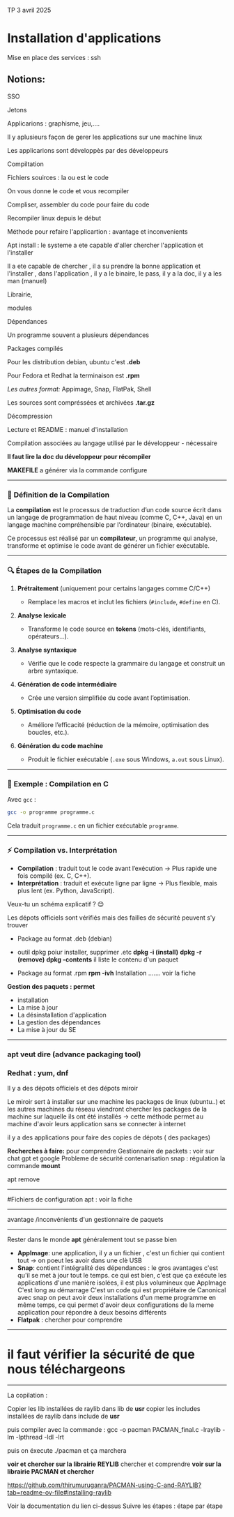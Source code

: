 TP 3 avril 2025 
# Installation d'applications

Mise en place des services : ssh 

## Notions:

SSO 

Jetons

Applicarions : graphisme, jeu,....

Il y aplusieurs façon de gerer les applications sur une machine linux

Les applicarions sont développès par des développeurs 

Compiltation

Fichiers souirces : la ou est le code 

On vous donne le code et vous recompiler 

Compliser, assembler du code pour faire du code 

Recompiler linux depuis le début

Méthode pour refaire l'applicartion  : avantage et inconvenients

Apt install : le systeme a ete capable d'aller chercher l'application et l'installer 

Il a ete capable de chercher , il a su prendre la bonne application et l'installer , dans l'application , il y a le binaire, le pass, il y a la doc, il y a les man (manuel) 

Librairie, 

modules

Dépendances

Un programme souvent a plusieurs dépendances 

Packages compilés

Pour les distribution debian, ubuntu c'est **.deb**

Pour Fedora et Redhat la terminaison est **.rpm**

_Les autres format:_  Appimage, Snap, FlatPak, Shell 

Les sources sont compréssées et archivées  **.tar.gz**

Décompression

Lecture et README : manuel d'installation 

Compilation associées au langage utilisé par le développeur - nécessaire 

**Il faut lire la doc du développeur pour récompiler**

**MAKEFILE** a générer via la commande configure 

* * *

### 📌 **Définition de la Compilation**  

La **compilation** est le processus de traduction d’un code source écrit dans un langage de programmation de haut niveau (comme C, C++, Java) en un langage machine compréhensible par l’ordinateur (binaire, exécutable).  

Ce processus est réalisé par un **compilateur**, un programme qui analyse, transforme et optimise le code avant de générer un fichier exécutable.  

---

### 🔍 **Étapes de la Compilation**  

1. **Prétraitement** (uniquement pour certains langages comme C/C++)  

   - Remplace les macros et inclut les fichiers (`#include`, `#define` en C).  

2. **Analyse lexicale**  

   - Transforme le code source en **tokens** (mots-clés, identifiants, opérateurs...).  

3. **Analyse syntaxique**  

   - Vérifie que le code respecte la grammaire du langage et construit un arbre syntaxique.  

4. **Génération de code intermédiaire**  

   - Crée une version simplifiée du code avant l’optimisation.  

5. **Optimisation du code**  
   - Améliore l’efficacité (réduction de la mémoire, optimisation des boucles, etc.).  

6. **Génération du code machine**  

   - Produit le fichier exécutable (`.exe` sous Windows, `a.out` sous Linux).  

---

### 🎯 **Exemple : Compilation en C**

Avec `gcc` :  
```bash
gcc -o programme programme.c
```
Cela traduit `programme.c` en un fichier exécutable `programme`.  

---

### ⚡ **Compilation vs. Interprétation**  
- **Compilation** : traduit tout le code avant l’exécution → Plus rapide une fois compilé (ex. C, C++).  
- **Interprétation** : traduit et exécute ligne par ligne → Plus flexible, mais plus lent (ex. Python, JavaScript).  

Veux-tu un schéma explicatif ? 😊

Les dépots officiels sont vérifiés mais des failles de sécurité peuvent s'y trouver 

- Package au format .deb (debian) 
- outil dpkg poiur installer, supprimer .etc
  **dpkg -i (install)**
  **dpkg -r (remove)**
  **dpkg -contents** il liste le contenu d'un paquet 

- Package au format .rpm
 **rpm -ivh** Installation 
 ....... voir la fiche 

 **Gestion des paquets : permet**
 - installation 
 - La mise à jour
 - La désinstallation d'application
 - La gestion des dépendances 
 - La mise à jour du SE

* * *
### apt veut dire (advance packaging tool)
### Redhat : yum, dnf

Il y a des dépots officiels et des dépots miroir 

Le miroir sert à installer sur une machine les packages de linux (ubuntu..)  et les autres machines du réseau viendront chercher les packages de la machine sur laquelle ils ont été installés -> cette méthode permet au machine d'avoir leurs application sans se connecter à internet 

il y a des applications pour faire des copies de dépots ( des packages)

**Recherches à faire:** pour comprendre 
Gestionnaire de packets : voir sur chat gpt et google
Probleme de sécurité 
contenarisation 
snap : régulation 
la commande **mount** 

apt remove 
***
#Fichiers de configuration apt : voir la fiche  

***

avantage /inconvénients d'un gestionnaire de paquets 

*** 

Rester dans le monde **apt** généralement tout se passe bien 

- **AppImage**: une application, il y a un fichier , c'est un fichier qui contient tout -> on poeut les avoir dans une clè USB
- **Snap**: contient l'intégralité des dépendances : le gros avantages c'est qu'il se met à jour tout le temps. ce qui est bien, c'est que ça exécute les applications d'une manière isolées, il est plus volumineux que AppImage
C'est long au démarrage
C'est un code qui est propriétaire de Canonical
avec snap on peut avoir deux installations d'un meme programme en même temps, ce qui permet d'avoir deux configurations de la meme application pour répondre à deux besoins différents 
- **Flatpak** : chercher pour comprendre 

***
# il faut vérifier la sécurité de que nous téléchargeons
***


La copilation : 

Copier les lib installées de raylib dans lib de **usr**
copier les includes installées  de raylib dans include de **usr**

puis compiler avec la commande : gcc -o pacman PACMAN_final.c -lraylib -lm -lpthread -ldl -lrt

puis on éxecute ./pacman et ça marchera 

**voir et chercher sur la librairie REYLIB** chercher et comprendre 
**voir sur la librairie PACMAN et chercher** 

https://github.com/thirumuruganra/PACMAN-using-C-and-RAYLIB?tab=readme-ov-file#installing-raylib

Voir la documentation du lien ci-dessus 
Suivre les étapes : étape par étape

